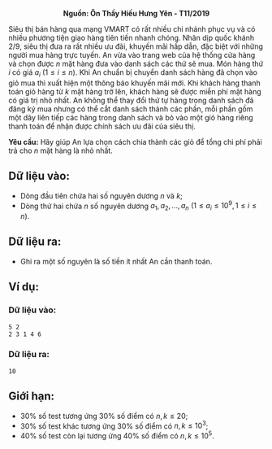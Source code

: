 **<center>Nguồn: Ôn Thầy Hiếu Hưng Yên - T11/2019</center>**

Siêu thị bán hàng qua mạng VMART có rất nhiều chi nhánh phục vụ và có nhiều phương tiện giao hàng tiên tiến nhanh chóng. Nhân dịp quốc khánh $2/9$, siêu thị đưa ra rất nhiều ưu đãi, khuyến mãi hấp dẫn, đặc biệt với những người mua hàng trực tuyến. An vừa vào trang web của hệ thống cửa hàng và chọn được $n$ mặt hàng đưa vào danh sách các thứ sẽ mua. Món hàng thứ $i$ có giá $a_i\ (1≤i≤n)$. Khi An chuẩn bị chuyển danh sách hàng đã chọn vào giỏ mua thì xuất hiện một thông báo khuyến mãi mới. Khi khách hàng thanh toán giỏ hàng từ $k$ mặt hàng trở lên, khách hàng sẽ được miễn phí mặt hàng có giá trị nhỏ nhất. An không thể thay đổi thứ tự hàng trong danh sách đã đăng ký mua nhưng có thể cắt danh sách thành các phần, mỗi phần gồm một dãy liên tiếp các hàng trong danh sách và bỏ vào một giỏ hàng riêng thanh toán để nhận được chính sách ưu đãi của siêu thị.

**Yêu cầu:** Hãy giúp An lựa chọn cách chia thành các giỏ để tổng chi phí phải trả cho $n$ mặt hàng là nhỏ nhất.

## Dữ liệu vào:
- Dòng đầu tiên chứa hai số nguyên dương $n$ và $k$;
- Dòng thứ hai chứa $n$ số nguyên dương $a_1,a_2,…,a_n\ (1≤a_i≤10^9,1≤i≤n)$.

## Dữ liệu ra:
- Ghi ra một số nguyên là số tiền ít nhất An cần thanh toán.

## Ví dụ:
### Dữ liệu vào:
```
5 2
2 3 1 4 6
```

### Dữ liệu ra:
```
10
```

## Giới hạn:
- $30\%$ số test tương ứng $30\%$ số điểm có $n,k≤20$;
- $30\%$ số test khác tương ứng $30\%$ số điểm có $n,k≤10^3$;
- $40\%$ số test còn lại tương ứng $40\%$ số điểm có $n,k≤10^5$.